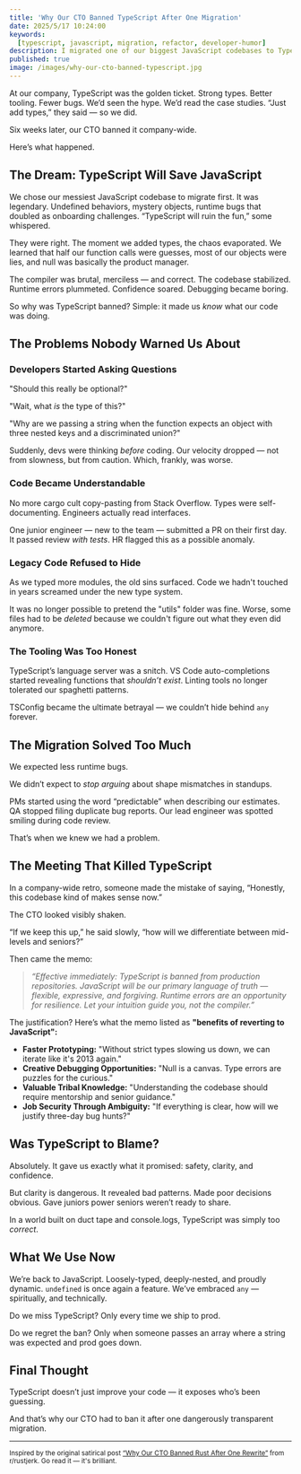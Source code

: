 ```yaml
---
title: 'Why Our CTO Banned TypeScript After One Migration'
date: 2025/5/17 10:24:00
keywords:
  [typescript, javascript, migration, refactor, developer-humor]
description: I migrated one of our biggest JavaScript codebases to TypeScript — and after everything started working too well, our CTO banned it.
published: true
image: /images/why-our-cto-banned-typescript.jpg
---
```


At our company, TypeScript was the golden ticket. Strong types. Better tooling. Fewer bugs. We’d seen the hype. We’d read the case studies. “Just add types,” they said — so we did.

Six weeks later, our CTO banned it company-wide.

Here’s what happened.

## The Dream: TypeScript Will Save JavaScript

We chose our messiest JavaScript codebase to migrate first. It was legendary. Undefined behaviors, mystery objects, runtime bugs that doubled as onboarding challenges. “TypeScript will ruin the fun,” some whispered.

They were right. The moment we added types, the chaos evaporated. We learned that half our function calls were guesses, most of our objects were lies, and null was basically the product manager.

The compiler was brutal, merciless — and correct. The codebase stabilized. Runtime errors plummeted. Confidence soared. Debugging became boring.

So why was TypeScript banned? Simple: it made us _know_ what our code was doing.

## The Problems Nobody Warned Us About

### Developers Started Asking Questions

"Should this really be optional?"

"Wait, what _is_ the type of this?"

"Why are we passing a string when the function expects an object with three nested keys and a discriminated union?"

Suddenly, devs were thinking _before_ coding. Our velocity dropped — not from slowness, but from caution. Which, frankly, was worse.

### Code Became Understandable

No more cargo cult copy-pasting from Stack Overflow. Types were self-documenting. Engineers actually read interfaces.

One junior engineer — new to the team — submitted a PR on their first day. It passed review _with tests_. HR flagged this as a possible anomaly.

### Legacy Code Refused to Hide

As we typed more modules, the old sins surfaced. Code we hadn't touched in years screamed under the new type system.

It was no longer possible to pretend the "utils" folder was fine. Worse, some files had to be _deleted_ because we couldn't figure out what they even did anymore.

### The Tooling Was Too Honest

TypeScript’s language server was a snitch. VS Code auto-completions started revealing functions that _shouldn’t exist_. Linting tools no longer tolerated our spaghetti patterns.

TSConfig became the ultimate betrayal — we couldn’t hide behind `any` forever.

## The Migration Solved Too Much

We expected less runtime bugs.

We didn’t expect to _stop arguing_ about shape mismatches in standups.

PMs started using the word “predictable” when describing our estimates. QA stopped filing duplicate bug reports. Our lead engineer was spotted smiling during code review.

That’s when we knew we had a problem.

## The Meeting That Killed TypeScript

In a company-wide retro, someone made the mistake of saying, “Honestly, this codebase kind of makes sense now.”

The CTO looked visibly shaken.

“If we keep this up,” he said slowly, “how will we differentiate between mid-levels and seniors?”

Then came the memo:

> _“Effective immediately: TypeScript is banned from production repositories. JavaScript will be our primary language of truth — flexible, expressive, and forgiving. Runtime errors are an opportunity for resilience. Let your intuition guide you, not the compiler.”_

The justification? Here’s what the memo listed as **"benefits of reverting to JavaScript":**

- **Faster Prototyping:** "Without strict types slowing us down, we can iterate like it's 2013 again."
- **Creative Debugging Opportunities:** "Null is a canvas. Type errors are puzzles for the curious."
- **Valuable Tribal Knowledge:** "Understanding the codebase should require mentorship and senior guidance."
- **Job Security Through Ambiguity:** "If everything is clear, how will we justify three-day bug hunts?"

## Was TypeScript to Blame?

Absolutely. It gave us exactly what it promised: safety, clarity, and confidence.

But clarity is dangerous. It revealed bad patterns. Made poor decisions obvious. Gave juniors power seniors weren’t ready to share.

In a world built on duct tape and console.logs, TypeScript was simply too _correct_.

## What We Use Now

We’re back to JavaScript. Loosely-typed, deeply-nested, and proudly dynamic. `undefined` is once again a feature. We’ve embraced `any` — spiritually, and technically.

Do we miss TypeScript? Only every time we ship to prod.

Do we regret the ban? Only when someone passes an array where a string was expected and prod goes down.

## Final Thought

TypeScript doesn’t just improve your code — it exposes who’s been guessing.

And that’s why our CTO had to ban it after one dangerously transparent migration.

---

<small>

Inspired by the original satirical post [“Why Our CTO Banned Rust After One Rewrite”](https://www.reddit.com/r/rustjerk/comments/1koe69y/why_our_cto_banned_rust_after_one_rewrite) from r/rustjerk. Go read it — it's brilliant.

</small>
